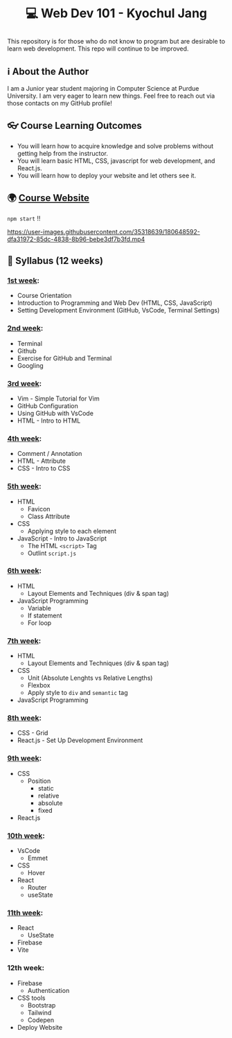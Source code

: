 # <p align = "center">💻 Web Dev 101 - Kyochul Jang</p>

This repository is for those who do not know to program but are desirable to learn web development. This repo will continue to be improved.


## ℹ️ About the Author
I am a Junior year student majoring in Computer Science at Purdue University. I am very eager to learn new things. Feel free to reach out via those contacts on my GitHub profile!

## 👓 Course Learning Outcomes

- You will learn how to acquire knowledge and solve problems without getting help from the instructor.
- You will learn basic HTML, CSS, javascript for web development, and React.js.
- You will learn how to deploy your website and let others see it.

## 🌍 [Course Website](https://github.com/OfficerChul/webDev101/tree/main/webdev101_app)
`npm start` !!





https://user-images.githubusercontent.com/35318639/180648592-dfa31972-85dc-4838-8b96-bebe3df7b3fd.mp4





## 📖 Syllabus (12 weeks)
### [1st week](https://github.com/OfficerChul/webDev101/blob/main/a_Week_1/Week_1.md):  
- Course Orientation
- Introduction to Programming and Web Dev (HTML, CSS, JavaScript)
- Setting Development Environment (GitHub, VsCode, Terminal Settings)
### [2nd week](https://github.com/OfficerChul/webDev101/blob/main/b_Week_2/Week_2.md): 
- Terminal
- Github
- Exercise for GitHub and Terminal
- Googling
### [3rd week](https://github.com/OfficerChul/webDev101/blob/main/c_Week_3/Week_3.md):
- Vim - Simple Tutorial for Vim
- GitHub Configuration
- Using GitHub with VsCode
- HTML - Intro to HTML
### [4th week](https://github.com/OfficerChul/webDev101/blob/main/d_Week_4/Week_4.md): 
- Comment / Annotation
- HTML - Attribute
- CSS - Intro to CSS
### [5th week](https://github.com/OfficerChul/webDev101/blob/main/e_Week_5/Week_5.md): 
- HTML
    - Favicon
    - Class Attribute
- CSS
    - Applying style to each element
- JavaScript - Intro to JavaScript
    - The HTML `<script>` Tag
    - Outlint `script.js`
### [6th week](https://github.com/OfficerChul/webDev101/blob/main/f_Week_6/Week_6.md):
- HTML
    - Layout Elements and Techniques (div & span tag)
- JavaScript Programming
    - Variable
    - If statement
    - For loop
### [7th week](https://github.com/OfficerChul/webDev101/blob/main/g_Week_7/Week_7.md): 
- HTML
    - Layout Elements and Techniques (div & span tag)
- CSS 
    - Unit (Absolute Lenghts vs Relative Lengths)
    - Flexbox
    - Apply style to `div` and `semantic` tag
- JavaScript Programming
### [8th week](https://github.com/OfficerChul/webDev101/tree/main/h_Week_8/Week_8.md): 
- CSS - Grid
- React.js - Set Up Development Environment
### [9th week](https://github.com/OfficerChul/webDev101/tree/main/i_Week_9/Week_9.md): 
- CSS
    - Position
        - static
        - relative
        - absolute
        - fixed
- React.js
### [10th week](https://github.com/OfficerChul/webDev101/blob/main/j_Week_10/Week_10.md): 

- VsCode
    - Emmet
- CSS 
    - Hover
- React
    - Router
    - useState

### [11th week](https://github.com/OfficerChul/webDev101/blob/main/k_Week_11/Week_11.md): 
- React
    - UseState
- Firebase
- Vite

### 12th week:
- Firebase
    - Authentication
- CSS tools
    - Bootstrap
    - Tailwind
    - Codepen
- Deploy Website



